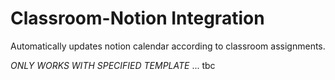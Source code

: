 # Classroom-Notion Integration
Automatically updates notion calendar according to classroom assignments.

*ONLY WORKS WITH SPECIFIED TEMPLATE*
...
tbc
